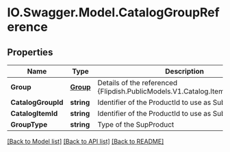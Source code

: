 # IO.Swagger.Model.CatalogGroupReference
## Properties

Name | Type | Description | Notes
------------ | ------------- | ------------- | -------------
**Group** | [**Group**](Group.md) | Details of the referenced {Flipdish.PublicModels.V1.Catalog.Items.CatalogItem} | [optional] 
**CatalogGroupId** | **string** | Identifier of the ProductId to use as SubProduct | 
**CatalogItemId** | **string** | Identifier of the ProductId to use as SubProduct | [optional] 
**GroupType** | **string** | Type of the SupProduct | 

[[Back to Model list]](../README.md#documentation-for-models) [[Back to API list]](../README.md#documentation-for-api-endpoints) [[Back to README]](../README.md)

